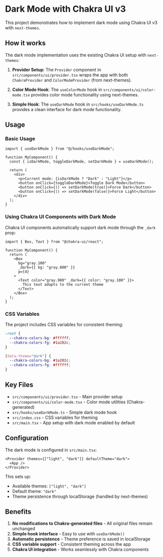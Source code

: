 # Dark Mode with Chakra UI v3

This project demonstrates how to implement dark mode using Chakra UI v3 with `next-themes`.

## How it works

The dark mode implementation uses the existing Chakra UI setup with `next-themes`:

1. **Provider Setup**: The `Provider` component in `src/components/ui/provider.tsx` wraps the app with both `ChakraProvider` and `ColorModeProvider` (from next-themes).

2. **Color Mode Hook**: The `useColorMode` hook in `src/components/ui/color-mode.tsx` provides color mode functionality using next-themes.

3. **Simple Hook**: The `useDarkMode` hook in `src/hooks/useDarkMode.ts` provides a clean interface for dark mode functionality.

## Usage

### Basic Usage

```tsx
import { useDarkMode } from "@/hooks/useDarkMode";

function MyComponent() {
  const { isDarkMode, toggleDarkMode, setDarkMode } = useDarkMode();
  
  return (
    <div>
      <p>Current mode: {isDarkMode ? "Dark" : "Light"}</p>
      <button onClick={toggleDarkMode}>Toggle Dark Mode</button>
      <button onClick={() => setDarkMode(true)}>Force Dark</button>
      <button onClick={() => setDarkMode(false)}>Force Light</button>
    </div>
  );
}
```

### Using Chakra UI Components with Dark Mode

Chakra UI components automatically support dark mode through the `_dark` prop:

```tsx
import { Box, Text } from "@chakra-ui/react";

function MyComponent() {
  return (
    <Box 
      bg="gray.100" 
      _dark={{ bg: "gray.800" }}
      p={4}
    >
      <Text color="gray.900" _dark={{ color: "gray.100" }}>
        This text adapts to the current theme
      </Text>
    </Box>
  );
}
```

### CSS Variables

The project includes CSS variables for consistent theming:

```css
:root {
  --chakra-colors-bg: #ffffff;
  --chakra-colors-fg: #1a202c;
}

[data-theme="dark"] {
  --chakra-colors-bg: #1a202c;
  --chakra-colors-fg: #ffffff;
}
```

## Key Files

- `src/components/ui/provider.tsx` - Main provider setup
- `src/components/ui/color-mode.tsx` - Color mode utilities (Chakra-generated)
- `src/hooks/useDarkMode.ts` - Simple dark mode hook
- `src/index.css` - CSS variables for theming
- `src/main.tsx` - App setup with dark mode enabled by default

## Configuration

The dark mode is configured in `src/main.tsx`:

```tsx
<Provider themes={["light", "dark"]} defaultTheme="dark">
  <App />
</Provider>
```

This sets up:
- Available themes: `["light", "dark"]`
- Default theme: `"dark"`
- Theme persistence through localStorage (handled by next-themes)

## Benefits

1. **No modifications to Chakra-generated files** - All original files remain unchanged
2. **Simple hook interface** - Easy to use with `useDarkMode()`
3. **Automatic persistence** - Theme preference is saved in localStorage
4. **CSS variable support** - Consistent theming across the app
5. **Chakra UI integration** - Works seamlessly with Chakra components 